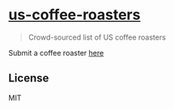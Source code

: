 # [us-coffee-roasters](https://us-coffee-roasters.com)

> Crowd-sourced list of US coffee roasters

Submit a coffee roaster [here](https://github.com/alexcarpenter/us-coffee-roasters/issues/new)

## License

MIT
